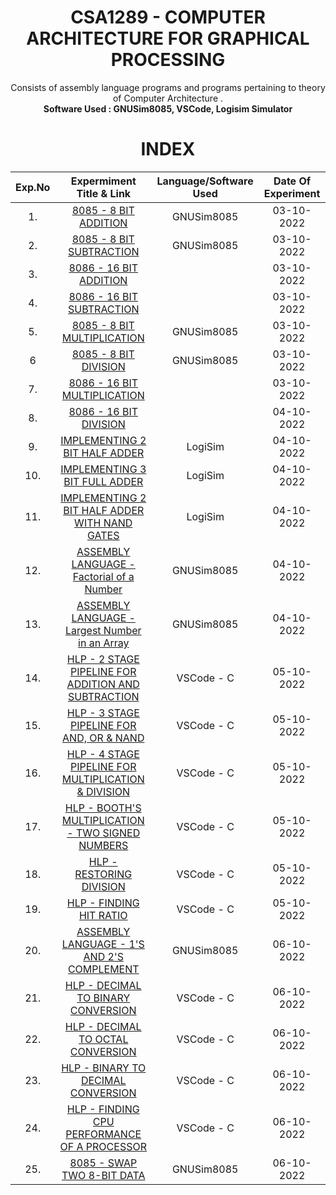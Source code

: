 <h1 align = "center">
  CSA1289 - COMPUTER ARCHITECTURE FOR GRAPHICAL PROCESSING
</h1>

<div align="center">
Consists of assembly language programs and programs pertaining to theory of Computer Architecture .<br/>
<strong> Software Used : GNUSim8085, VSCode, Logisim Simulator  </strong>
</div>

<h1 align="center"> INDEX </h1>
<div align="center">

|Exp.No 		|Expermiment Title & Link  	|Language/Software Used |Date Of Experiment	|
|:---:|:---:|:---:|:---:|
|1.		|[8085 - 8 BIT ADDITION ](#exp1)	|GNUSim8085 |03-10-2022		|
|2.		|[8085 - 8 BIT SUBTRACTION ](#exp2)<br/>	|GNUSim8085 |03-10-2022		|
|3.		|[8086 - 16 BIT ADDITION ](#exp3)<br/>	| |03-10-2022		|
|4.		|[8086 - 16 BIT SUBTRACTION ](#exp3)<br/>	| |03-10-2022		|
|5.		|[8085 - 8 BIT MULTIPLICATION ](#exp5)<br/>	|GNUSim8085 |03-10-2022		|
|6		|[8085 - 8 BIT DIVISION ](#exp6)<br/>	|GNUSim8085 |03-10-2022		|
|7.		|[8086 - 16 BIT MULTIPLICATION ](#exp7)<br/>	| |03-10-2022		|
|8.		|[8086 - 16 BIT DIVISION ](#exp8)<br/>	| |04-10-2022		|
|9.		|[IMPLEMENTING 2 BIT HALF ADDER ](#exp9)<br/>	|LogiSim |04-10-2022		|
|10.		|[IMPLEMENTING 3 BIT FULL ADDER ](#exp10)<br/>	|LogiSim |04-10-2022		|
|11.		|[IMPLEMENTING 2 BIT HALF ADDER WITH NAND GATES ](#exp11)<br/>	|LogiSim |04-10-2022		|
|12.		|[ASSEMBLY LANGUAGE - Factorial of a Number ](#exp12)<br/>	|GNUSim8085 |04-10-2022		|
|13.		|[ASSEMBLY LANGUAGE - Largest Number in an Array ](#exp13)<br/>	|GNUSim8085 |04-10-2022		|
|14.		|[HLP - 2 STAGE PIPELINE FOR ADDITION AND SUBTRACTION ](#exp14)<br/>	|VSCode - C |05-10-2022		|
|15.		|[HLP - 3 STAGE PIPELINE FOR AND, OR & NAND ](#exp15)<br/>	|VSCode - C |05-10-2022		|
|16.		|[HLP - 4 STAGE PIPELINE FOR MULTIPLICATION & DIVISION ](#exp16)<br/>	|VSCode - C |05-10-2022		|
|17.		|[HLP - BOOTH'S MULTIPLICATION - TWO SIGNED NUMBERS](#exp17)<br/>	|VSCode - C |05-10-2022		|
|18.		|[HLP - RESTORING DIVISION ](#exp18)<br/>	|VSCode - C |05-10-2022		|
|19.		|[HLP - FINDING HIT RATIO ](#exp19)<br/>	|VSCode - C |05-10-2022		|
|20.		|[ASSEMBLY LANGUAGE - 1'S AND 2'S COMPLEMENT ](#exp20)<br/>	|GNUSim8085 |06-10-2022		|
|21.		|[HLP - DECIMAL TO BINARY CONVERSION ](#exp21)<br/>	|VSCode - C |06-10-2022		|
|22.		|[HLP - DECIMAL TO OCTAL CONVERSION ](#exp22)<br/>	|VSCode - C |06-10-2022		|
|23.		|[HLP - BINARY TO DECIMAL CONVERSION ](#exp23)<br/>	|VSCode - C |06-10-2022		|
|24.		|[HLP - FINDING CPU PERFORMANCE OF A PROCESSOR](#exp24)<br/>	|VSCode - C |06-10-2022		|
|25.		|[8085 - SWAP TWO 8-BIT DATA ](#exp25)<br/>	|GNUSim8085 |06-10-2022		|
